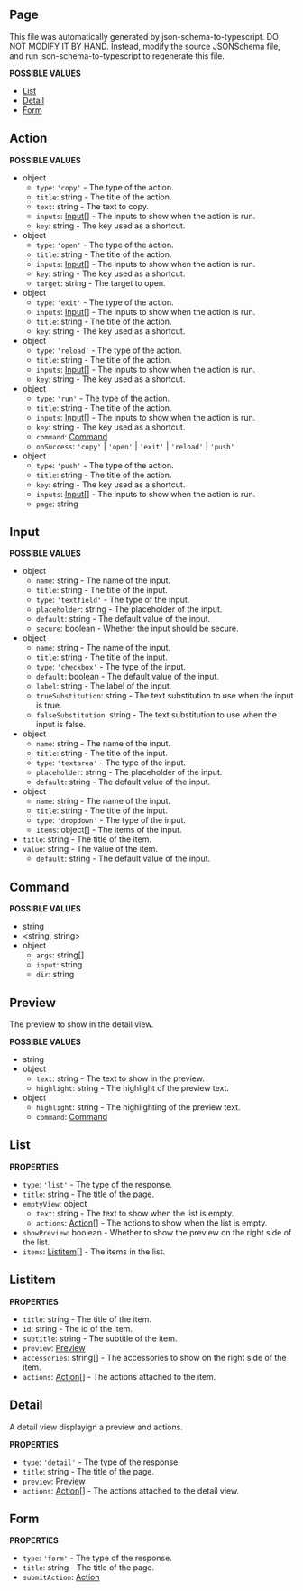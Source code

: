 ## Page

This file was automatically generated by json-schema-to-typescript.
DO NOT MODIFY IT BY HAND. Instead, modify the source JSONSchema file,
and run json-schema-to-typescript to regenerate this file.

**POSSIBLE VALUES**

- [List](#list)
- [Detail](#detail)
- [Form](#form)

## Action

**POSSIBLE VALUES**

- object
  - `type`: `'copy'` - The type of the action.
  - `title`: string - The title of the action.
  - `text`: string - The text to copy.
  - `inputs`: [Input](#input)[] - The inputs to show when the action is run.
  - `key`: string - The key used as a shortcut.
- object
  - `type`: `'open'` - The type of the action.
  - `title`: string - The title of the action.
  - `inputs`: [Input](#input)[] - The inputs to show when the action is run.
  - `key`: string - The key used as a shortcut.
  - `target`: string - The target to open.
- object
  - `type`: `'exit'` - The type of the action.
  - `inputs`: [Input](#input)[] - The inputs to show when the action is run.
  - `title`: string - The title of the action.
  - `key`: string - The key used as a shortcut.
- object
  - `type`: `'reload'` - The type of the action.
  - `title`: string - The title of the action.
  - `inputs`: [Input](#input)[] - The inputs to show when the action is run.
  - `key`: string - The key used as a shortcut.
- object
  - `type`: `'run'` - The type of the action.
  - `title`: string - The title of the action.
  - `inputs`: [Input](#input)[] - The inputs to show when the action is run.
  - `key`: string - The key used as a shortcut.
  - `command`: [Command](#command)
  - `onSuccess`: `'copy'` | `'open'` | `'exit'` | `'reload'` | `'push'`
- object
  - `type`: `'push'` - The type of the action.
  - `title`: string - The title of the action.
  - `key`: string - The key used as a shortcut.
  - `inputs`: [Input](#input)[] - The inputs to show when the action is run.
  - `page`: string

## Input

**POSSIBLE VALUES**

- object
  - `name`: string - The name of the input.
  - `title`: string - The title of the input.
  - `type`: `'textfield'` - The type of the input.
  - `placeholder`: string - The placeholder of the input.
  - `default`: string - The default value of the input.
  - `secure`: boolean - Whether the input should be secure.
- object
  - `name`: string - The name of the input.
  - `title`: string - The title of the input.
  - `type`: `'checkbox'` - The type of the input.
  - `default`: boolean - The default value of the input.
  - `label`: string - The label of the input.
  - `trueSubstitution`: string - The text substitution to use when the input is true.
  - `falseSubstitution`: string - The text substitution to use when the input is false.
- object
  - `name`: string - The name of the input.
  - `title`: string - The title of the input.
  - `type`: `'textarea'` - The type of the input.
  - `placeholder`: string - The placeholder of the input.
  - `default`: string - The default value of the input.
- object
  - `name`: string - The name of the input.
  - `title`: string - The title of the input.
  - `type`: `'dropdown'` - The type of the input.
  - `items`: object[] - The items of the input.
- `title`: string - The title of the item.
- `value`: string - The value of the item.
  - `default`: string - The default value of the input.

## Command

**POSSIBLE VALUES**

- string
- &lt;string, string&gt;
- object
  - `args`: string[]
  - `input`: string
  - `dir`: string

## Preview

The preview to show in the detail view.

**POSSIBLE VALUES**

- string
- object
  - `text`: string - The text to show in the preview.
  - `highlight`: string - The highlight of the preview text.
- object
  - `highlight`: string - The highlighting of the preview text.
  - `command`: [Command](#command)

## List

**PROPERTIES**

- `type`: `'list'` - The type of the response.
- `title`: string - The title of the page.
- `emptyView`: object
  - `text`: string - The text to show when the list is empty.
  - `actions`: [Action](#action)[] - The actions to show when the list is empty.
- `showPreview`: boolean - Whether to show the preview on the right side of the list.
- `items`: [Listitem](#listitem)[] - The items in the list.

## Listitem

**PROPERTIES**

- `title`: string - The title of the item.
- `id`: string - The id of the item.
- `subtitle`: string - The subtitle of the item.
- `preview`: [Preview](#preview)
- `accessories`: string[] - The accessories to show on the right side of the item.
- `actions`: [Action](#action)[] - The actions attached to the item.

## Detail

A detail view displayign a preview and actions.

**PROPERTIES**

- `type`: `'detail'` - The type of the response.
- `title`: string - The title of the page.
- `preview`: [Preview](#preview)
- `actions`: [Action](#action)[] - The actions attached to the detail view.

## Form

**PROPERTIES**

- `type`: `'form'` - The type of the response.
- `title`: string - The title of the page.
- `submitAction`: [Action](#action)